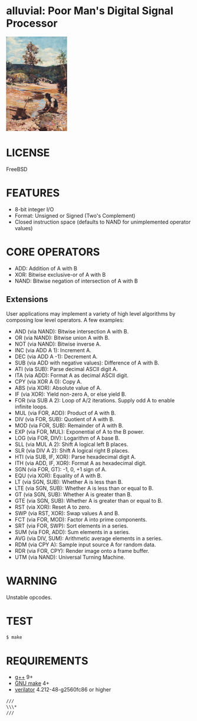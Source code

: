 # alluvial: Poor Man's Digital Signal Processor

![gold prospector](alluvial.png)

# LICENSE

FreeBSD

# FEATURES

* 8-bit integer I/O
* Format: Unsigned or Signed (Two's Complement)
* Closed instruction space (defaults to NAND for unimplemented operator values)

# CORE OPERATORS

* ADD: Addition of A with B
* XOR: Bitwise exclusive-or of A with B
* NAND: Bitwise negation of intersection of A with B

## Extensions

User applications may implement a variety of high level algorithms by composing low level operators. A few examples:

* AND (via NAND): Bitwise intersection A with B.
* OR (via NAND): Bitwise union A with B.
* NOT (via NAND): Bitwise inverse A.
* INC (via ADD A 1): Increment A.
* DEC (via ADD A -1): Decrement A.
* SUB (via ADD with negative values): Difference of A with B.
* ATI (via SUB): Parse decimal ASCII digit A.
* ITA (via ADD): Format A as decimal ASCII digit.
* CPY (via XOR A 0): Copy A.
* ABS (via XOR): Absolute value of A.
* IF (via XOR): Yield non-zero A, or else yield B.
* FOR (via SUB A 2): Loop of A/2 iterations. Supply odd A to enable infinite loops.
* MUL (via FOR, ADD): Product of A with B.
* DIV (via FOR, SUB): Quotient of A with B.
* MOD (via FOR, SUB): Remainder of A with B.
* EXP (via FOR, MUL): Exponential of A to the B power.
* LOG (via FOR, DIV): Logarithm of A base B.
* SLL (via MUL A 2): Shift A logical left B places.
* SLR (via DIV A 2): Shift A logical right B places.
* HTI (via SUB, IF, XOR): Parse hexadecimal digit A.
* ITH (via ADD, IF, XOR): Format A as hexadecimal digit.
* SGN (via FOR, GT): -1, 0, +1 sign of A.
* EQU (via XOR): Equality of A with B.
* LT (via SGN, SUB): Whether A is less than B.
* LTE (via SGN, SUB): Whether A is less than or equal to B.
* GT (via SGN, SUB): Whether A is greater than B.
* GTE (via SGN, SUB): Whether A is greater than or equal to B.
* RST (via XOR): Reset A to zero.
* SWP (via RST, XOR): Swap values A and B.
* FCT (via FOR, MOD): Factor A into prime components.
* SRT (via FOR, SWP): Sort elements in a series.
* SUM (via FOR, ADD): Sum elements in a series.
* AVG (via DIV, SUM): Arithmetic average elements in a series.
* RDM (via CPY A): Sample input source A for random data.
* RDR (via FOR, CPY): Render image onto a frame buffer.
* UTM (via NAND): Universal Turning Machine.

# WARNING

Unstable opcodes.

# TEST

```console
$ make
```

# REQUIREMENTS

* [g++](https://gcc.gnu.org/) 9+
* [GNU make](https://www.gnu.org/software/make/) 4+
* [verilator](https://www.veripool.org/verilator/) 4.212-48-g2560fc86 or higher

```text
///
\\\*
///
```

